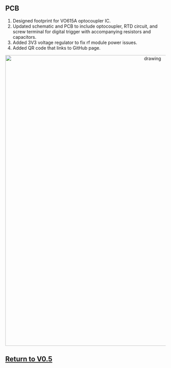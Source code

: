 ## PCB
1. Designed footprint for VO615A optocoupler IC.
2. Updated schematic and PCB to include optocoupler, RTD circuit, and screw terminal for digital trigger with accompanying resistors and capacitors.
3. Added 3V3 voltage regulator to fix rf module power issues.
4. Added QR code that links to GitHub page.

<p align="center">
<img src="https://github.com/ARTS-Laboratory/Smart-Penetrometer-with-Edge-Computing-and-Intelligent-Embedded-Systems/assets/87868879/92924e1b-dd16-4c1c-afa6-afaf3f3a4120" alt="drawing" width="910"/>
</p>

## [Return to V0.5](https://github.com/ARTS-Laboratory/Solar-Charged-UAV-deployable-Penetrometer-System-for-Fault-Detection-of-Geological-Structures/tree/main/hardware_design/V0.0/V0.4)











